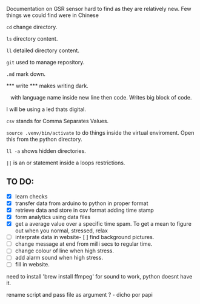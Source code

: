 Documentation on GSR sensor hard to find as they are relatively new. Few things we could find were in Chinese

`cd` change directory.

`ls` directory content.

`ll` detailed directory content.

`git` used to manage repository.

`.md` mark down.

*** write *** makes writing dark.


``` ``` with language name inside new line then code. Writes big block of code.

I will be using a led thats digital.

`csv` stands for Comma Separates Values.

`source .venv/bin/activate` to do things inside the virtual enviroment. Open this from the python directory.

`ll -a`  shows hidden directories.

`||` is an or statement inside a loops restrictions.



## TO DO:
- [X] learn checks
- [X] transfer data from arduino to python in proper format
- [X] retrieve data and store in csv format adding time stamp
- [X] form analytics using data files
- [X] get a average value over a specific time spam. To get a mean to figure out when you normal, stressed, relax
- [ ] interprate data in website- [ ] find background pictures.
- [ ] change message at end from milli secs to regular time.
- [ ] change colour of line when high stress.
- [ ] add alarm sound when high stress.
- [ ] fill in website.

need to install 'brew install ffmpeg' for sound to work, python doesnt have it.
 
rename script and pass file as argument ? - dicho por papi
